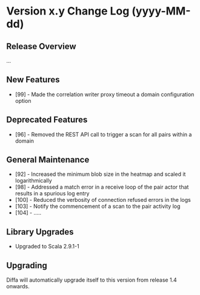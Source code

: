 # Version x.y Change Log (yyyy-MM-dd)

## Release Overview

...

## New Features

* [99]  - Made the correlation writer proxy timeout a domain configuration option

## Deprecated Features

* [96]  - Removed the REST API call to trigger a scan for all pairs within a domain

## General Maintenance

* [92]  - Increased the minimum blob size in the heatmap and scaled it logarithmically
* [98]  - Addressed a match error in a receive loop of the pair actor that results in a spurious log entry
* [100] - Reduced the verbosity of connection refused errors in the logs
* [103] - Notify the commencement of a scan to the pair activity log
* [104] - .....

## Library Upgrades

* Upgraded to Scala 2.9.1-1

## Upgrading

Diffa will automatically upgrade itself to this version from release 1.4 onwards.